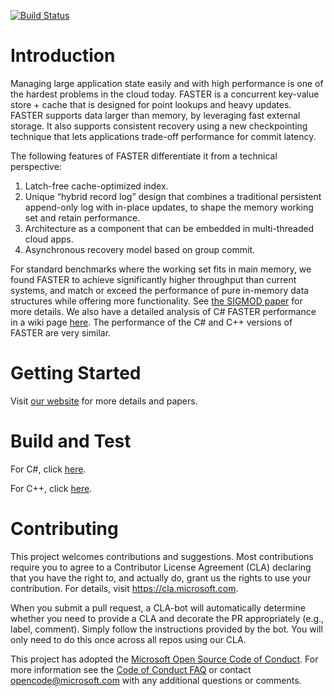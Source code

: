 [![Build Status](https://travis-ci.org/Microsoft/FASTER.svg?branch=master)](https://travis-ci.org/Microsoft/FASTER)

# Introduction

Managing large application state easily and with high performance is one of the hardest problems
in the cloud today. FASTER is a concurrent key-value store + cache that is designed for point 
lookups and heavy updates. FASTER supports data larger than memory, by leveraging fast external 
storage. It also supports consistent recovery using a new checkpointing technique that lets 
applications trade-off performance for commit latency.

The following features of FASTER differentiate it from a technical perspective:
1. Latch-free cache-optimized index.
2. Unique “hybrid record log” design that combines a traditional persistent append-only log with in-place updates, to shape the memory working set and retain performance.
3. Architecture as a component that can be embedded in multi-threaded cloud apps. 
4. Asynchronous recovery model based on group commit.

For standard benchmarks where the working set fits in main memory, we found FASTER to achieve
significantly higher throughput than current systems, and match or exceed the performance of pure 
in-memory data structures while offering more functionality. See [the SIGMOD paper](https://www.microsoft.com/en-us/research/uploads/prod/2018/03/faster-sigmod18.pdf) for more details. We also have a detailed
analysis of C# FASTER performance in a wiki page 
[here](https://github.com/Microsoft/FASTER/wiki/Performance-of-FASTER-in-C%23). The performance of the 
C# and C++ versions of FASTER are very similar.

# Getting Started

Visit [our website](http://aka.ms/FASTER) for more details and papers.

# Build and Test

For C#, click [here](https://github.com/Microsoft/FASTER/tree/master/cs).

For C++, click [here](https://github.com/Microsoft/FASTER/tree/master/cc).

# Contributing

This project welcomes contributions and suggestions.  Most contributions require you to agree to a
Contributor License Agreement (CLA) declaring that you have the right to, and actually do, grant us
the rights to use your contribution. For details, visit https://cla.microsoft.com.

When you submit a pull request, a CLA-bot will automatically determine whether you need to provide
a CLA and decorate the PR appropriately (e.g., label, comment). Simply follow the instructions
provided by the bot. You will only need to do this once across all repos using our CLA.

This project has adopted the [Microsoft Open Source Code of Conduct](https://opensource.microsoft.com/codeofconduct/).
For more information see the [Code of Conduct FAQ](https://opensource.microsoft.com/codeofconduct/faq/) or
contact [opencode@microsoft.com](mailto:opencode@microsoft.com) with any additional questions or comments.
